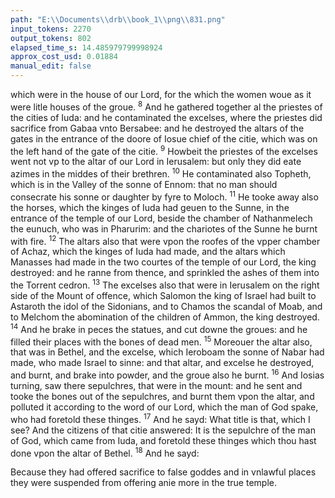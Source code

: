 ```yaml
---
path: "E:\\Documents\\drb\\book_1\\png\\831.png"
input_tokens: 2270
output_tokens: 802
elapsed_time_s: 14.485979799998924
approx_cost_usd: 0.01884
manual_edit: false
---
```

which were in the house of our Lord, for the which the women woue as it were litle houses of the groue. <sup>8</sup> And he gathered together al the priestes of the cities of Iuda: and he contaminated the excelses, where the priestes did sacrifice from Gabaa vnto Bersabee: and he destroyed the altars of the gates in the entrance of the doore of Iosue chief of the citie, which was on the left hand of the gate of the citie. <sup>9</sup> Howbeit the priestes of the excelses went not vp to the altar of our Lord in Ierusalem: but only they did eate azimes in the middes of their brethren. <sup>10</sup> He contaminated also Topheth, which is in the Valley of the sonne of Ennom: that no man should consecrate his sonne or daughter by fyre to Moloch. <sup>11</sup> He tooke away also the horses, which the kinges of Iuda had geuen to the Sunne, in the entrance of the temple of our Lord, beside the chamber of Nathanmelech the eunuch, who was in Pharurim: and the chariotes of the Sunne he burnt with fire. <sup>12</sup> The altars also that were vpon the roofes of the vpper chamber of Achaz, which the kinges of Iuda had made, and the altars which Manasses had made in the two courtes of the temple of our Lord, the king destroyed: and he ranne from thence, and sprinkled the ashes of them into the Torrent cedron. <sup>13</sup> The excelses also that were in Ierusalem on the right side of the Mount of offence, which Salomon the king of Israel had built to Astaroth the idol of the Sidonians, and to Chamos the scandal of Moab, and to Melchom the abomination of the children of Ammon, the king destroyed. <sup>14</sup> And he brake in peces the statues, and cut downe the groues: and he filled their places with the bones of dead men. <sup>15</sup> Moreouer the altar also, that was in Bethel, and the excelse, which Ieroboam the sonne of Nabar had made, who made Israel to sinne: and that altar, and excelse he destroyed, and burnt, and brake into powder, and the groue also he burnt. <sup>16</sup> And Iosias turning, saw there sepulchres, that were in the mount: and he sent and tooke the bones out of the sepulchres, and burnt them vpon the altar, and polluted it according to the word of our Lord, which the man of God spake, who had foretold these thinges. <sup>17</sup> And he sayd: What title is that, which I see? And the citizens of that citie answered: It is the sepulchre of the man of God, which came from Iuda, and foretold these thinges which thou hast done vpon the altar of Bethel. <sup>18</sup> And he sayd:

<aside>Because they had offered sacrifice to false goddes and in vnlawful places they were suspended from offering anie more in the true temple.</aside>

[^1]: 3. Reg. 11.